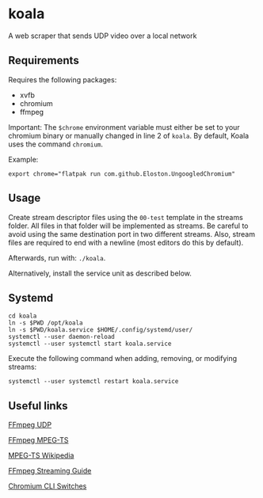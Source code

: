 # koala

A web scraper that sends UDP video over a local network

## Requirements

Requires the following packages:

- xvfb
- chromium
- ffmpeg

Important: The `$chrome` environment variable must either be set to your chromium binary or manually changed in line 2 of `koala`. By default, Koala uses the command `chromium`.

Example:

```
export chrome="flatpak run com.github.Eloston.UngoogledChromium"
```

## Usage

Create stream descriptor files using the `00-test` template in the streams folder. All files in that folder will be implemented as streams. Be careful to avoid using the same destination port in two different streams. Also, stream files are required to end with a newline (most editors do this by default).

Afterwards, run with: `./koala`.

Alternatively, install the service unit as described below.

## Systemd

```
cd koala
ln -s $PWD /opt/koala
ln -s $PWD/koala.service $HOME/.config/systemd/user/
systemctl --user daemon-reload
systemctl --user systemctl start koala.service
```

Execute the following command when adding, removing, or modifying streams:

```
systemctl --user systemctl restart koala.service
```

## Useful links

[FFmpeg UDP](http://underpop.online.fr/f/ffmpeg/help/examples-120.htm.gz)

[FFmpeg MPEG-TS](https://www.ffmpeg.org/ffmpeg-formats.html#mpegts-1)

[MPEG-TS Wikipedia](https://en.wikipedia.org/wiki/MPEG_transport_stream)

[FFmpeg Streaming Guide](https://trac.ffmpeg.org/wiki/StreamingGuide)

[Chromium CLI Switches](https://peter.sh/experiments/chromium-command-line-switches/)

